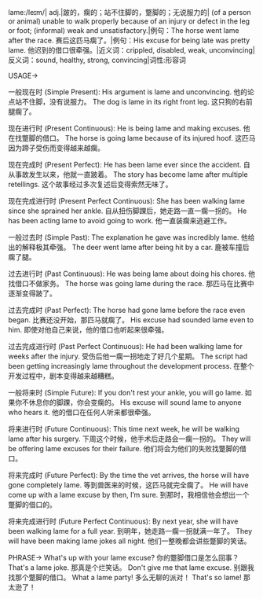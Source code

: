 lame:/leɪm/| adj.|跛的，瘸的；站不住脚的，蹩脚的；无说服力的| (of a person or animal) unable to walk properly because of an injury or defect in the leg or foot; (informal) weak and unsatisfactory.|例句：The horse went lame after the race. 赛后这匹马瘸了。|例句：His excuse for being late was pretty lame. 他迟到的借口很牵强。|近义词：crippled, disabled, weak, unconvincing|反义词：sound, healthy, strong, convincing|词性:形容词

USAGE->

一般现在时 (Simple Present):
His argument is lame and unconvincing. 他的论点站不住脚，没有说服力。
The dog is lame in its right front leg. 这只狗的右前腿瘸了。


现在进行时 (Present Continuous):
He is being lame and making excuses. 他在找蹩脚的借口。
The horse is going lame because of its injured hoof. 这匹马因为蹄子受伤而变得越来越瘸。


现在完成时 (Present Perfect):
He has been lame ever since the accident. 自从事故发生以来，他就一直跛着。
The story has become lame after multiple retellings.  这个故事经过多次复述后变得索然无味了。


现在完成进行时 (Present Perfect Continuous):
She has been walking lame since she sprained her ankle. 自从扭伤脚踝后，她走路一直一瘸一拐的。
He has been acting lame to avoid going to work. 他一直装瘸来逃避工作。


一般过去时 (Simple Past):
The explanation he gave was incredibly lame. 他给出的解释极其牵强。
The deer went lame after being hit by a car. 鹿被车撞后瘸了腿。


过去进行时 (Past Continuous):
He was being lame about doing his chores. 他找借口不做家务。
The horse was going lame during the race. 那匹马在比赛中逐渐变得跛了。


过去完成时 (Past Perfect):
The horse had gone lame before the race even began.  比赛还没开始，那匹马就瘸了。
His excuse had sounded lame even to him. 即使对他自己来说，他的借口也听起来很牵强。


过去完成进行时 (Past Perfect Continuous):
He had been walking lame for weeks after the injury.  受伤后他一瘸一拐地走了好几个星期。
The script had been getting increasingly lame throughout the development process.  在整个开发过程中，剧本变得越来越糟糕。


一般将来时 (Simple Future):
If you don't rest your ankle, you will go lame. 如果你不休息你的脚踝，你会变瘸的。
His excuse will sound lame to anyone who hears it. 他的借口在任何人听来都很牵强。


将来进行时 (Future Continuous):
This time next week, he will be walking lame after his surgery.  下周这个时候，他手术后走路会一瘸一拐的。
They will be offering lame excuses for their failure. 他们将会为他们的失败找蹩脚的借口。


将来完成时 (Future Perfect):
By the time the vet arrives, the horse will have gone completely lame.  等到兽医来的时候，这匹马就完全瘸了。
He will have come up with a lame excuse by then, I’m sure. 到那时，我相信他会想出一个蹩脚的借口的。


将来完成进行时 (Future Perfect Continuous):
By next year, she will have been walking lame for a full year. 到明年，她走路一瘸一拐就满一年了。
They will have been making lame jokes all night. 他们一整晚都会讲些蹩脚的笑话。


PHRASE->
What's up with your lame excuse?  你的蹩脚借口是怎么回事？
That's a lame joke. 那真是个烂笑话。
Don't give me that lame excuse. 别跟我找那个蹩脚的借口。
What a lame party!  多么无聊的派对！
That's so lame! 那太逊了！
